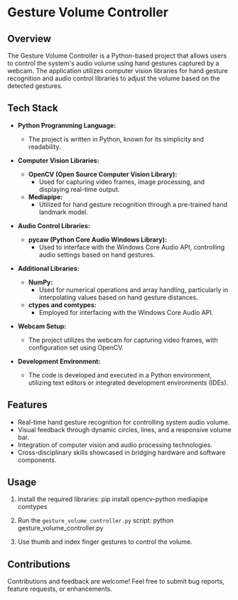 # Gesture Volume Controller

## Overview
The Gesture Volume Controller is a Python-based project that allows users to control the system's audio volume using hand gestures captured by a webcam. The application utilizes computer vision libraries for hand gesture recognition and audio control libraries to adjust the volume based on the detected gestures.

## Tech Stack
- **Python Programming Language:**
  - The project is written in Python, known for its simplicity and readability.

- **Computer Vision Libraries:**
  - **OpenCV (Open Source Computer Vision Library):**
    - Used for capturing video frames, image processing, and displaying real-time output.
  - **Mediapipe:**
    - Utilized for hand gesture recognition through a pre-trained hand landmark model.

- **Audio Control Libraries:**
  - **pycaw (Python Core Audio Windows Library):**
    - Used to interface with the Windows Core Audio API, controlling audio settings based on hand gestures.

- **Additional Libraries:**
  - **NumPy:**
    - Used for numerical operations and array handling, particularly in interpolating values based on hand gesture distances.
  - **ctypes and comtypes:**
    - Employed for interfacing with the Windows Core Audio API.

- **Webcam Setup:**
  - The project utilizes the webcam for capturing video frames, with configuration set using OpenCV.

- **Development Environment:**
  - The code is developed and executed in a Python environment, utilizing text editors or integrated development environments (IDEs).

## Features
- Real-time hand gesture recognition for controlling system audio volume.
- Visual feedback through dynamic circles, lines, and a responsive volume bar.
- Integration of computer vision and audio processing technologies.
- Cross-disciplinary skills showcased in bridging hardware and software components.

## Usage
1. Install the required libraries:
   pip install opencv-python mediapipe comtypes

2. Run the `gesture_volume_controller.py` script:
   python gesture_volume_controller.py

3. Use thumb and index finger gestures to control the volume.

## Contributions
Contributions and feedback are welcome! Feel free to submit bug reports, feature requests, or enhancements.

